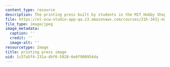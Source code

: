 ```yaml
---
content_type: resource
description: The printing press built by students in the MIT Hobby Shop.
file: https://ol-ocw-studio-app-qa.s3.amazonaws.com/courses/21h-343j-making-books-the-renaissance-and-today-spring-2016/1c57a5f4231adbf659286e6f900954da_printing_press.jpg
file_type: image/jpeg
image_metadata:
  caption: ''
  credit: ''
  image-alt: ''
resourcetype: Image
title: printing press image
uid: 1c57a5f4-231a-dbf6-5928-6e6f900954da
---
```

